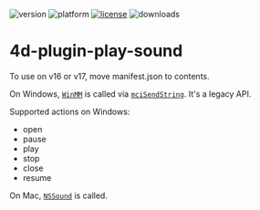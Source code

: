![version](https://img.shields.io/badge/version-16%2B-8331AE)
![platform](https://img.shields.io/static/v1?label=platform&message=osx-64%20|%20win-32%20|%20win-64&color=blue)
[![license](https://img.shields.io/github/license/miyako/4d-plugin-play-sound)](LICENSE)
![downloads](https://img.shields.io/github/downloads/miyako/4d-plugin-play-sound/total)

# 4d-plugin-play-sound

To use on v16 or v17, move manifest.json to contents.

On Windows, [`WinMM`](https://docs.microsoft.com/en-us/previous-versions/dd743680(v=vs.85)) is called via [`mciSendString`](https://docs.microsoft.com/en-us/previous-versions/dd757161(v=vs.85)). It's a legacy API.

Supported actions on Windows:

* open
* pause
* play
* stop
* close
* resume

On Mac, [`NSSound`](https://developer.apple.com/documentation/appkit/nssound?language=objc) is called.
